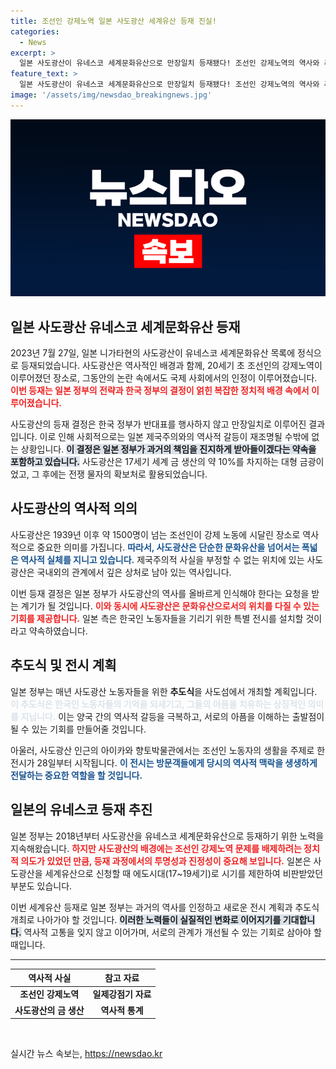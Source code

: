```yaml
---
title: 조선인 강제노역 일본 사도광산 세계유산 등재 진실!
categories:
  - News
excerpt: >
  일본 사도광산이 유네스코 세계문화유산으로 만장일치 등재됐다! 조선인 강제노역의 역사와 추모 이벤트가 매년 이어질 예정, 이로 인해 새로운 논란이 발생할 전망.
feature_text: >
  일본 사도광산이 유네스코 세계문화유산으로 만장일치 등재됐다! 조선인 강제노역의 역사와 추모 이벤트가 매년 이어질 예정, 이로 인해 새로운 논란이 발생할 전망.
image: '/assets/img/newsdao_breakingnews.jpg'
---
```


<p><img src="/assets/img/newsdao_breakingnews.jpg" alt="pcversion 속보" /></p>

<h2 data-ke-size="size26">일본 사도광산 유네스코 세계문화유산 등재</h2>

<p data-ke-size="size16">2023년 7월 27일, 일본 니가타현의 사도광산이 유네스코 세계문화유산 목록에 정식으로 등재되었습니다. 사도광산은 역사적인 배경과 함께, 20세기 초 조선인의 강제노역이 이루어졌던 장소로, 그동안의 논란 속에서도 국제 사회에서의 인정이 이루어졌습니다. <b><span style="color: #ee2323;">이번 등재는 일본 정부의 전략과 한국 정부의 결정이 얽힌 복잡한 정치적 배경 속에서 이루어졌습니다.</span></b></p>

<p data-ke-size="size16">사도광산의 등재 결정은 한국 정부가 반대표를 행사하지 않고 만장일치로 이루어진 결과입니다. 이로 인해 사회적으로는 일본 제국주의와의 역사적 갈등이 재조명될 수밖에 없는 상황입니다. <b><span style="background-color: #21538527;">이 결정은 일본 정부가 과거의 책임을 진지하게 받아들이겠다는 약속을 포함하고 있습니다.</span></b> 사도광산은 17세기 세계 금 생산의 약 10%를 차지하는 대형 금광이었고, 그 후에는 전쟁 물자의 확보처로 활용되었습니다.</p>

<h2 data-ke-size="size26">사도광산의 역사적 의의</h2>

<p data-ke-size="size16">사도광산은 1939년 이후 약 1500명이 넘는 조선인이 강제 노동에 시달린 장소로 역사적으로 중요한 의미를 가집니다. <b><span style="color: #1a5490;">따라서, 사도광산은 단순한 문화유산을 넘어서는 폭넓은 역사적 실체를 지니고 있습니다.</span></b> 제국주의적 사실을 부정할 수 없는 위치에 있는 사도광산은 국내외의 관계에서 깊은 상처로 남아 있는 역사입니다.</p>

<p data-ke-size="size16">이번 등재 결정은 일본 정부가 사도광산의 역사를 올바르게 인식해야 한다는 요청을 받는 계기가 될 것입니다. <b><span style="color: #ee2323;">이와 동시에 사도광산은 문화유산으로서의 위치를 다질 수 있는 기회를 제공합니다.</span></b> 일본 측은 한국인 노동자들을 기리기 위한 특별 전시를 설치할 것이라고 약속하였습니다.</p>

<h2 data-ke-size="size26">추도식 및 전시 계획</h2>

<p data-ke-size="size16">일본 정부는 매년 사도광산 노동자들을 위한 <b>추도식</b>을 사도섬에서 개최할 계획입니다. <b><span style="color: #21538527;">이 추도식은 한국인 노동자들의 기억을 되새기고, 그들의 아픔을 치유하는 상징적인 의미를 지닙니다.</span></b> 이는 양국 간의 역사적 갈등을 극복하고, 서로의 아픔을 이해하는 출발점이 될 수 있는 기회를 만들어줄 것입니다.</p>

<p data-ke-size="size16">아울러, 사도광산 인근의 아이카와 향토박물관에서는 조선인 노동자의 생활을 주제로 한 전시가 28일부터 시작됩니다. <b><span style="color: #1a5490;">이 전시는 방문객들에게 당시의 역사적 맥락을 생생하게 전달하는 중요한 역할을 할 것입니다.</span></b></p>

<h2 data-ke-size="size26">일본의 유네스코 등재 추진</h2>

<p data-ke-size="size16">일본 정부는 2018년부터 사도광산을 유네스코 세계문화유산으로 등재하기 위한 노력을 지속해왔습니다. <b><span style="color: #ee2323;">하지만 사도광산의 배경에는 조선인 강제노역 문제를 배제하려는 정치적 의도가 있었던 만큼, 등재 과정에서의 투명성과 진정성이 중요해 보입니다.</span></b> 일본은 사도광산을 세계유산으로 신청할 때 에도시대(17~19세기)로 시기를 제한하여 비판받았던 부분도 있습니다.</p>

<p data-ke-size="size16">이번 세계유산 등재로 일본 정부는 과거의 역사를 인정하고 새로운 전시 계획과 추도식 개최로 나아가야 할 것입니다. <b><span style="background-color: #21538527;">이러한 노력들이 실질적인 변화로 이어지기를 기대합니다.</span></b> 역사적 고통을 잊지 않고 이어가며, 서로의 관계가 개선될 수 있는 기회로 삼아야 할 때입니다.</p>

<hr>

<table>
    <thead>
        <tr>
            <th style="text-align: center;">역사적 사실</th>
            <th style="text-align: center;">참고 자료</th>
        </tr>
    </thead>
    <tbody>
        <tr>
            <td style="text-align: center; height: 17px;"><b>조선인 강제노역</b></td>
            <td style="text-align: center; height: 17px;"><b>일제강점기 자료</b></td>
        </tr>
        <tr>
            <td style="text-align: center; height: 17px;"><b>사도광산의 금 생산</b></td>
            <td style="text-align: center; height: 17px;"><b>역사적 통계</b></td>
        </tr>
    </tbody>
</table>

<p data-ke-size="size16">&nbsp;</p>
실시간 뉴스 속보는, <a href="https://newsdao.kr" rel="dofollow">https://newsdao.kr</a>


